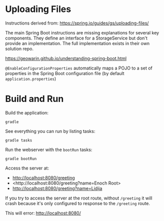 # Uploading Files
Instructions derived from: <https://spring.io/guides/gs/uploading-files/>

The main Spring Boot instructions are missing explanations for several key
components. They define an interface for a StorageService but don't provide
an implementation. The full implementation exists in their own solution
repo.

https://geowarin.github.io/understanding-spring-boot.html

`@EnableConfigurationProperties` automatically maps a POJO to a set of properties
in the Spring Boot configuration file (by default `application.properties`)

# Build and Run

Build the application:

```
gradle
```

See everything you can run by listing tasks:

```
gradle tasks
```

Run the webserver with the `bootRun` tasks:

```
gradle bootRun
```

Access the server at:

* <http://localhost:8080/greeting>
* <http://localhost:8080/greeting?name=Enoch Root>
* <http://localhost:8080/greeting?name=Lidija>

If you try to access the server at the root route,
without `/greeting` it will crash because it's only
configured to response to the `/greeting` route.

This will error: <http://localhost:8080/>
